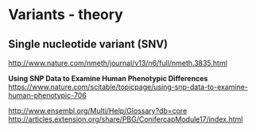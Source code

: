 # Variants - theory

## Single nucleotide variant (SNV)
http://www.nature.com/nmeth/journal/v13/n6/full/nmeth.3835.html

**Using SNP Data to Examine Human Phenotypic Differences**
https://www.nature.com/scitable/topicpage/using-snp-data-to-examine-human-phenotypic-706

http://www.ensembl.org/Multi/Help/Glossary?db=core
http://articles.extension.org/share/PBG/ConifercapModule17/index.html

```bash

```
